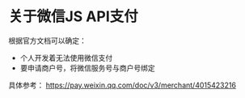 # 关于微信JS API支付
根据官方文档可以确定：
- 个人开发着无法使用微信支付
- 要申请商户号，将微信服务号与商户号绑定

具体参考：
https://pay.weixin.qq.com/doc/v3/merchant/4015423216